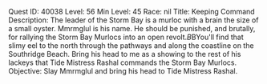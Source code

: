 Quest ID: 40038
Level: 56
Min Level: 45
Race: nil
Title: Keeping Command
Description: The leader of the Storm Bay is a murloc with a brain the size of a small oyster. Mmrmglul is his name. He should be punished, and brutally, for rallying the Storm Bay Murlocs into an open revolt.$B$BYou'll find that slimy eel to the north through the pathways and along the coastline on the Southridge Beach. Bring his head to me as a showing to the rest of his lackeys that Tide Mistress Rashal commands the Storm Bay Murlocs.
Objective: Slay Mmrmglul and bring his head to Tide Mistress Rashal.
